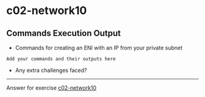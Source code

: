 # c02-network10

## Commands Execution Output

- Commands for creating an ENI with an IP from your private subnet

```
Add your commands and their outputs here
```

- Any extra challenges faced?


<!-- Don't change anything below this point-->
***
Answer for exercise [c02-network10](https://github.com/devopsacademyau/academy/blob/893381c6f0b69434d9e8597d3d4b1c17f9bc1371/classes/02class/exercises/c02-network10/README.md)